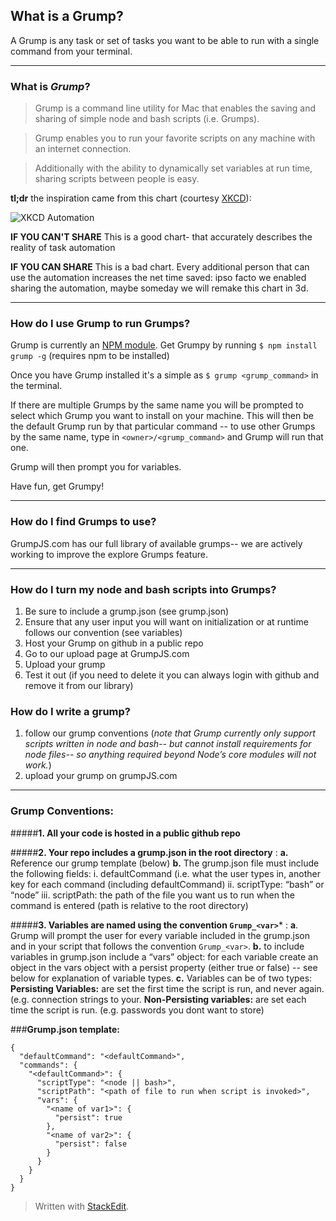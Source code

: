 
## What is a Grump?
A Grump is any task or set of tasks you want to be able to run with a single command from your terminal. 

---

### What is *Grump*?

> Grump is a command line utility for Mac that enables the saving and sharing of simple node and bash scripts (i.e. Grumps). 

> Grump enables you to run your favorite scripts on any machine with an internet connection.

> Additionally with the ability to dynamically set variables at run time, sharing scripts between people is easy.

**tl;dr** the inspiration came from this chart (courtesy [XKCD](http://xkcd.com)):

![XKCD Automation](http://imgs.xkcd.com/comics/is_it_worth_the_time.png)


**IF YOU CAN'T SHARE** This is a good chart- that accurately describes the reality of task automation

**IF YOU CAN SHARE** This is a bad chart. Every additional person that can use the automation increases the net time saved: ipso facto we enabled sharing the automation, maybe someday we will remake this chart in 3d.


__________________________

### How do I use Grump to run Grumps?
Grump is currently an [NPM module](http://npmjs.com). Get Grumpy by running ```$ npm install grump -g``` (requires npm to be installed)

Once you have Grump installed it's a simple as ```$ grump <grump_command>``` in the terminal.

If there are multiple Grumps by the same name you will be prompted to select which Grump you want to install on your machine. This will then be the default Grump run by that particular command -- to use other Grumps by the same name, type in ```<owner>/<grump_command>``` and Grump will run that one.

Grump will then prompt you for variables.

Have fun, get Grumpy! 

__________________________

### How do I find Grumps to use?
GrumpJS.com has our full library of available grumps-- we are actively working to improve the explore Grumps feature.

__________________________

### How do I turn my node and bash scripts into Grumps?
1. Be sure to include a grump.json (see grump.json)
2. Ensure that any user input you will want on initialization or at runtime follows our convention (see variables)
3. Host your Grump on github in a public repo
4. Go to our upload page at GrumpJS.com
5. Upload your grump
6. Test it out (if you need to delete it you can always login with github and remove it from our library)

### How do I write a grump?
1. follow our grump conventions (*note that Grump currently only support scripts written in node and bash-- but cannot install requirements for node files-- so anything required beyond Node’s core modules will not work.*)
2. upload your grump on grumpJS.com



__________________________




### Grump Conventions:

#####**1. All your code is hosted in a public github repo**

#####**2. Your repo includes a grump.json in the root directory**
: **a.** Reference our grump template (below)
 **b.** The grump.json file must include the following fields:
 i. defaultCommand (i.e. what the user types in, another key for each command (including defaultCommand)
ii. scriptType: “bash” or “node”
iii. scriptPath: the path of the file you want us to run when the command is entered (path is relative to the root directory)

#####**3. Variables are named using the convention ```Grump_<var>```***
: **a**. Grump will prompt the user for every variable included in the grump.json and in your script that follows the convention ```Grump_<var>```.
**b.**  to include variables in grump.json
include a “vars” object: for each variable create an object in the vars object with a persist property (either true or false) -- see below for explanation of variable types.
**c.** Variables can be of two types:  **Persisting Variables:** are set the first time the script is run, and never again. (e.g. connection strings to your. **Non-Persisting variables:** are set each time the script is run. (e.g. passwords you dont want to store)

###**Grump.json template:**
```
{
  "defaultCommand": "<defaultCommand>",
  "commands": {
    "<defaultCommand>": {
      "scriptType": "<node || bash>",
      "scriptPath": "<path of file to run when script is invoked>",
      "vars": {
        "<name of var1>": {
          "persist": true
        },
        "<name of var2>": {
          "persist": false
        }
      }
    }
  }
}
```

> Written with [StackEdit](https://stackedit.io/).
